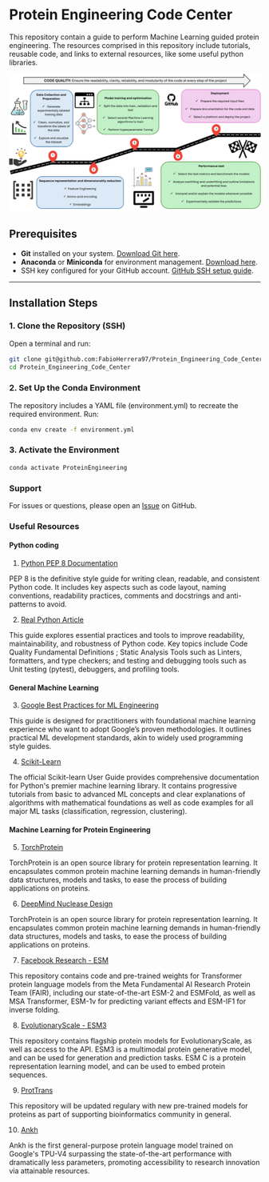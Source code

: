 # Protein Engineering Code Center

This repository contain a guide to perform Machine Learning guided protein engineering. The resources comprised in this repository include tutorials, reusable code, and links to external resources, like some useful python libraries. 

![Alt text](Data/Figure_1.png)

## Prerequisites
- **Git** installed on your system. [Download Git here](https://git-scm.com/downloads).
- **Anaconda** or **Miniconda** for environment management. [Download here](https://docs.conda.io/en/latest/miniconda.html).
- SSH key configured for your GitHub account. [GitHub SSH setup guide](https://docs.github.com/en/authentication/connecting-to-github-with-ssh).

---

## Installation Steps

### 1. Clone the Repository (SSH)
Open a terminal and run:
```bash
git clone git@github.com:FabioHerrera97/Protein_Engineering_Code_Center.git
cd Protein_Engineering_Code_Center
```
### 2. Set Up the Conda Environment

The repository includes a YAML file (environment.yml) to recreate the required environment. Run:

```bash
conda env create -f environment.yml
```
### 3. Activate the Environment

```bash
conda activate ProteinEngineering
```

### Support

For issues or questions, please open an [Issue](https://github.com/FabioHerrera97/Protein_Engineering_Code_Center/issues) on GitHub.

### Useful Resources

#### Python coding

1. [Python PEP 8 Documentation](https://peps.python.org/pep-0008/#class-names)

PEP 8 is the definitive style guide for writing clean, readable, and consistent Python code. It includes key aspects such as code layout, naming conventions, readability practices, comments and docstrings and anti-patterns to avoid. 

2. [Real Python Article](https://realpython.com/python-code-quality/)

This guide explores essential practices and tools to improve readability, maintainability, and robustness of Python code. Key topics include Code Quality Fundamental Definitions ; Static Analysis Tools such as Linters, formatters, and type checkers; and testing and debugging tools such as Unit testing (pytest), debuggers, and profiling tools.

#### General Machine Learning 

3. [Google Best Practices for ML Engineering](https://developers.google.com/machine-learning/guides/rules-of-ml)

This guide is designed for practitioners with foundational machine learning experience who want to adopt Google’s proven methodologies. It outlines practical ML development standards, akin to widely used programming style guides.

4. [Scikit-Learn](https://scikit-learn.org/stable/user_guide.html)

The official Scikit-learn User Guide provides comprehensive documentation for Python's premier machine learning library. It contains progressive tutorials from basic to advanced ML concepts and clear explanations of algorithms with mathematical foundations as well as code examples for all major ML tasks (classification, regression, clustering).

#### Machine Learning for Protein Engineering

5. [TorchProtein](https://torchprotein.ai/)

TorchProtein is an open source library for protein representation learning. It encapsulates common protein machine learning demands in human-friendly data structures, models and tasks, to ease the process of building applications on proteins.

6. [DeepMind Nuclease Design](https://github.com/google-deepmind/nuclease_design)

TorchProtein is an open source library for protein representation learning. It encapsulates common protein machine learning demands in human-friendly data structures, models and tasks, to ease the process of building applications on proteins.

7. [Facebook Research - ESM](https://github.com/facebookresearch/esm)

This repository contains code and pre-trained weights for Transformer protein language models from the Meta Fundamental AI Research Protein Team (FAIR), including our state-of-the-art ESM-2 and ESMFold, as well as MSA Transformer, ESM-1v for predicting variant effects and ESM-IF1 for inverse folding. 

8. [EvolutionaryScale - ESM3](https://github.com/evolutionaryscale/esm)

This repository contains flagship protein models for EvolutionaryScale, as well as access to the API. ESM3 is a multimodal protein generative model, and can be used for generation and prediction tasks. ESM C is a protein representation learning model, and can be used to embed protein sequences.

9. [ProtTrans](https://github.com/Rostlab/ProtTrans)

This repository will be updated regulary with new pre-trained models for proteins as part of supporting bioinformatics community in general. 

10. [Ankh](https://github.com/agemagician/Ankh)

Ankh is the first general-purpose protein language model trained on Google's TPU-V4 surpassing the state-of-the-art performance with dramatically less parameters, promoting accessibility to research innovation via attainable resources.






